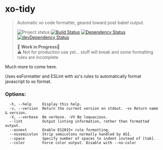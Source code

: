 # xo-tidy 
> Automatic xo code formatter, geared toward post babel output.
>
>![Project status][project-badge]
[![Build Status][build-badge]][travis]
[![Dependency Status][david-badge]][david]
[![devDependency Status][david-dev-badge]][david-dev]
>
>:nut_and_bolt: __Work in Progress__:nut_and_bolt:  
>:warning: Not for production use yet... stuff will break and some formatting rules are incomplete

Much more to come here.

Uses esFormatter and ESLint with xo's rules to automatically format javascript to xo format.

### Options:
```text
  -h, --help     Display this help.
  -v, --version  Return the current version on stdout. -vv Return name & version.
  -V, --verbose  Be verbose. -VV Be loquacious.
  --lint         Output linting information, rather than formatted output.
  --esnext       Enable ES2015+ rule formatting.
  --nosemicolon  Strip semicolons normally handled by ASI.
  --space        Specify number of spaces to indent instead of [tab].
  --color        Force color output. Disable with --no-color
```

[project-badge]: http://img.shields.io/badge/status-alpha-red.svg?style=flat
[build-badge]: http://img.shields.io/travis/MarkGriffiths/xo-barista.svg?branch=master&style=flat
[david-badge]: http://img.shields.io/david/MarkGriffiths/xo-barista.svg?style=flat
[david-dev-badge]: http://img.shields.io/david/dev/MarkGriffiths/xo-barista.svg?style=flat
[travis]: https://travis-ci.org/MarkGriffiths/xo-barista
[david]: https://david-dm.org/MarkGriffiths/xo-barista
[david-dev]: https://david-dm.org/MarkGriffiths/xo-barista#info=devDependencies
